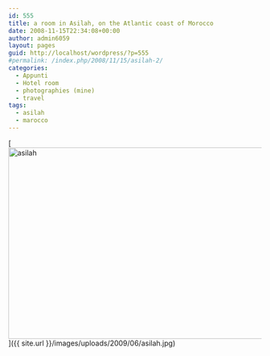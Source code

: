 ```yaml
---
id: 555
title: a room in Asilah, on the Atlantic coast of Morocco
date: 2008-11-15T22:34:08+00:00
author: admin6059
layout: pages
guid: http://localhost/wordpress/?p=555
#permalink: /index.php/2008/11/15/asilah-2/
categories:
  - Appunti
  - Hotel room
  - photographies (mine)
  - travel
tags:
  - asilah
  - marocco
---
```

[<img class="aligncenter size-full wp-image-3770" src="{{ site.url }}/images/uploads/2008/11/asilah.jpg" alt="asilah" width="600" height="381" srcset="{{ site.url }}/images/uploads/2008/11/asilah.jpg 600w, {{ site.url }}/images/uploads/2008/11/asilah-300x191.jpg 300w" sizes="(max-width: 600px) 100vw, 600px" />]({{ site.url }}/images/uploads/2009/06/asilah.jpg)
